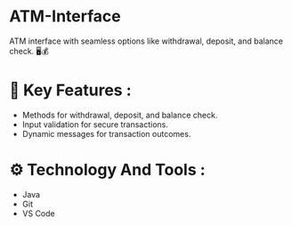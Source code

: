 # ATM-Interface
ATM interface with seamless options like withdrawal, deposit, and balance check. 🖥️💰

# 🌟 Key Features :
- Methods for withdrawal, deposit, and balance check.
- Input validation for secure transactions.
- Dynamic messages for transaction outcomes.

# ⚙️ Technology And Tools :
- Java
- Git
- VS Code
